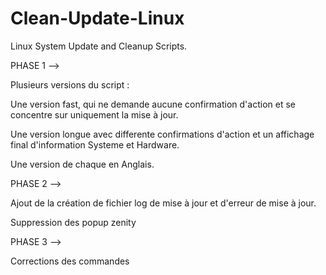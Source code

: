 # Clean-Update-Linux

Linux System Update and Cleanup Scripts. 

PHASE 1 -->

Plusieurs versions du script : 

Une version fast, qui ne demande aucune confirmation d'action et se concentre sur uniquement la mise à jour.

Une version longue avec differente confirmations d'action et un affichage final d'information Systeme et Hardware. 

Une version de chaque en Anglais.

PHASE 2 -->

Ajout de la création de fichier log de mise à jour et d'erreur de mise à jour. 

Suppression des popup zenity

PHASE 3 --> 

Corrections des commandes
  
